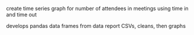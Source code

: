 create time series graph for number of attendees in meetings using time in and time out

develops pandas data frames from data report CSVs, cleans, then graphs
